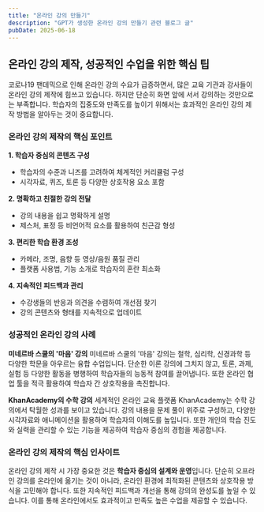 ```yaml
---
title: "온라인 강의 만들기"
description: "GPT가 생성한 온라인 강의 만들기 관련 블로그 글"
pubDate: 2025-06-18
---
```

## 온라인 강의 제작, 성공적인 수업을 위한 핵심 팁

코로나19 팬데믹으로 인해 온라인 강의 수요가 급증하면서, 많은 교육 기관과 강사들이 온라인 강의 제작에 힘쓰고 있습니다. 하지만 단순히 화면 앞에 서서 강의하는 것만으로는 부족합니다. 학습자의 집중도와 만족도를 높이기 위해서는 효과적인 온라인 강의 제작 방법을 알아두는 것이 중요합니다.

### 온라인 강의 제작의 핵심 포인트

**1. 학습자 중심의 콘텐츠 구성** 
- 학습자의 수준과 니즈를 고려하여 체계적인 커리큘럼 구성
- 시각자료, 퀴즈, 토론 등 다양한 상호작용 요소 포함

**2. 명확하고 친절한 강의 전달** 
- 강의 내용을 쉽고 명확하게 설명 
- 제스처, 표정 등 비언어적 요소를 활용하여 친근감 형성

**3. 편리한 학습 환경 조성**
- 카메라, 조명, 음향 등 영상/음원 품질 관리
- 플랫폼 사용법, 기능 소개로 학습자의 혼란 최소화

**4. 지속적인 피드백과 관리**
- 수강생들의 반응과 의견을 수렴하여 개선점 찾기
- 강의 콘텐츠와 형태를 지속적으로 업데이트

### 성공적인 온라인 강의 사례

**미네르바 스쿨의 '마음' 강의**
미네르바 스쿨의 '마음' 강의는 철학, 심리학, 신경과학 등 다양한 학문을 아우르는 융합 수업입니다. 단순한 이론 강의에 그치지 않고, 토론, 과제, 실험 등 다양한 활동을 병행하여 학습자들의 능동적 참여를 끌어냅니다. 또한 온라인 협업 툴을 적극 활용하여 학습자 간 상호작용을 촉진합니다.

**KhanAcademy의 수학 강의**
세계적인 온라인 교육 플랫폼 KhanAcademy는 수학 강의에서 탁월한 성과를 보이고 있습니다. 강의 내용을 문제 풀이 위주로 구성하고, 다양한 시각자료와 애니메이션을 활용하여 학습자의 이해도를 높입니다. 또한 개인의 학습 진도와 실력을 관리할 수 있는 기능을 제공하여 학습자 중심의 경험을 제공합니다.

### 온라인 강의 제작의 핵심 인사이트

온라인 강의 제작 시 가장 중요한 것은 **학습자 중심의 설계와 운영**입니다. 단순히 오프라인 강의를 온라인에 옮기는 것이 아니라, 온라인 환경에 최적화된 콘텐츠와 상호작용 방식을 고민해야 합니다. 또한 지속적인 피드백과 개선을 통해 강의의 완성도를 높일 수 있습니다. 이를 통해 온라인에서도 효과적이고 만족도 높은 수업을 제공할 수 있습니다.

